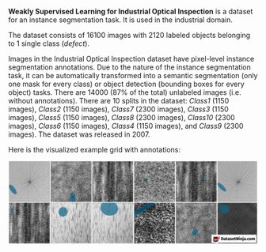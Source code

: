 **Weakly Supervised Learning for Industrial Optical Inspection** is a dataset for an instance segmentation task. It is used in the industrial domain. 



The dataset consists of 16100 images with 2120 labeled objects belonging to 1 single class (*defect*).

Images in the Industrial Optical Inspection dataset have pixel-level instance segmentation annotations. Due to the nature of the instance segmentation task, it can be automatically transformed into a semantic segmentation (only one mask for every class) or object detection (bounding boxes for every object) tasks. There are 14000 (87% of the total) unlabeled images (i.e. without annotations). There are 10 splits in the dataset: *Class1* (1150 images), *Class2* (1150 images), *Class7* (2300 images), *Class3* (1150 images), *Class5* (1150 images), *Class8* (2300 images), *Class10* (2300 images), *Class6* (1150 images), *Class4* (1150 images), and *Class9* (2300 images). The dataset was released in 2007.

Here is the visualized example grid with annotations:

<img src="https://github.com/dataset-ninja/industrial-optical-inspection/raw/main/visualizations/horizontal_grid.png">
